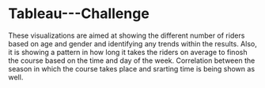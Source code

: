 # Tableau---Challenge

These visualizations are aimed at showing the different number of riders based on age and gender and identifying any trends within the results.
Also, it is showing a pattern in how long it takes the riders on average to finosh the course based on the time and day of the week.
Correlation between the season in which the course takes place and srarting time is being shown as well.
